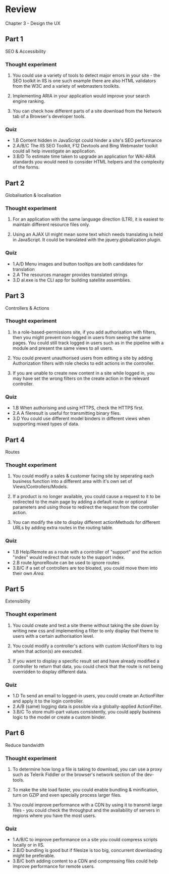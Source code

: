 ﻿# Review

Chapter 3 - Design the UX

## Part 1

SEO & Accessibility

### Thought experiment

1. You could use a variety of tools to detect major errors in your site - the SEO toolkit in IIS is one such example there are also HTML validators from the W3C and a variety of webmasters toolkits.

2. Implementing ARIA in your application would improve your search engine ranking.

3. You can check how different parts of a site download from the Network tab of a Browser's developer tools.

### Quiz

* 1.B Content hidden in JavaScript could hinder a site's SEO performance
* 2.A/B/C The IIS SEO Toolkit, F12 Devtools and Bing Webmaster toolkit could all help investigate an application.
* 3.B/D To estimate time taken to upgrade an application for WAI-ARIA standards you would need to consider HTML helpers and the complexity of the forms.

## Part 2

Globalisation & localisation

### Thought experiment

1. For an application with the same language direction (LTR), it is easiest to maintain different resource files only.

2. Using an AJAX UI might mean some text which needs translating is held in JavaScript. It could be translated with the jquery.globalization plugin.

### Quiz

* 1.A/D Menu images and button tooltips are both candidates for translation
* 2.A The resources manager provides translated strings
* 3.D al.exe is the CLI app for building satellite assemblies.


## Part 3

Controllers & Actions

### Thought experiment

1. In a role-based-permissions site, if you add authorisation with filters, then you might prevent non-logged in users from seeing the same pages. You could still track logged in users such as in the pipeline with a module and present the same views to all users.

2. You could prevent unauthorised users from editing a site by adding Authorization filters with role checks to edit actions in the controller.

3. If you are unable to create new content in a site while logged in, you may have set the wrong filters on the create action in the relevant controller.


### Quiz

* 1.B When authorising and using HTTPS, check the HTTPS first.
* 2.A A fileresult is useful for transmitting binary files.
* 3.D You could use different model binders in different views when supporting mixed types of data.

## Part 4

Routes

### Thought experiment

1. You could modify a sales & customer facing site by seperating each business function into a different area with it's own set of Views/Controllers/Models.

2. If a product is no longer available, you could cause a request to it to be redirected to the main page by adding a default route or optional parameters and using those to redirect the request from the controller action.

3. You can modify the site to display different actionMethods for different URLs by adding extra routes in the routing table.

### Quiz

* 1.B Help/Remote as a route with a controller of "support" and the action "index" would redirect that route to the support index.
* 2.B route.IgnoreRoute can be used to ignore routes
* 3.B/C if a set of controllers are too bloated, you could move them into their own *Area*.


## Part 5

Extensibility

### Thought experiment

1. You could create and test a site theme without taking the site down by writing new css and implementing a filter to only display that theme to users with a certain authorisation level.

2. You could modify a controller's actions with custom IActionFilters to log when that action(s) are executed.

3. If you want to display a specific result set and have already modified a controller to return that data, you could check that the route is not being overridden to display different data.

### Quiz

* 1.D To send an email to logged-in users, you could create an ActionFilter and apply it to the login controller.
* 2.A/B (same) logging data is possible via a globally-applied ActionFilter.
* 3.B/C To store multi-part values consistently, you could apply business logic to the model or create a custom binder.

## Part 6

Reduce bandwidth

### Thought experiment

1. To determine how long a file is taking to download, you can use a proxy such as Telerik Fiddler or the browser's network section of the dev-tools.

2. To make the site load faster, you could enable bundling & minification, turn on GZIP and even specially process larger files.

3. You could improve performance with a CDN by using it to transmit large files - you could check the throughput and the availability of servers in regions where you have the most users.

### Quiz

* 1.A/B/C to improve performance on a site you could compress scripts locally or in IIS.
* 2.B/D bundling is good but if filesize is too big, concurrent downloading might be preferable.
* 3.B/C both adding content to a CDN and compressing files could help improve performance for remote users.